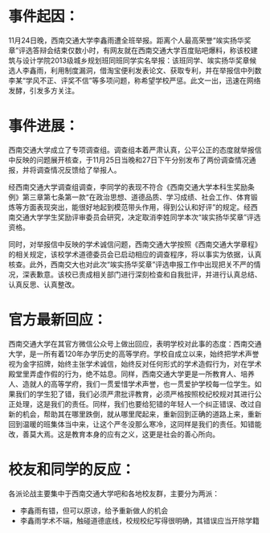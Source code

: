 
# 事件起因：


11月24日晚，西南交通大学李鑫雨遭全班举报。距离个人最高荣誉“竢实扬华奖章”评选答辩会结束仅数小时，有网友就在西南交通大学百度贴吧爆料，称该校建筑与设计学院2013级城乡规划班同班同学实名举报：该班同学、竢实扬华奖章候选人李鑫雨，利用制度漏洞，借淘宝便利发表论文、获取专利，并在举报信中列数李某“学风不正、评奖不信”等多项问题，称希望学校严惩。此文一出，迅速在网络发酵，引发多方关注。


# 事件进展：


西南交通大学成立了专项调查组。调查组本着严肃认真，公平公正的态度就举报信中反映的问题展开核查，于11月25日当晚和27日下午分别发布了两份调查情况通报，并将调查情况反馈给了举报人。

经西南交通大学调查组调查，李同学的表现不符合《西南交通大学本科生奖励条例》第三章第七条第一款“在政治思想、道德品质、学习成绩、社会工作、体育锻炼等方面表现突出，能很好地起到模范带头作用，得到公认和好评”的规定。经西南交通大学学生奖励评审委员会研究，决定取消李姓同学本次“竢实扬华奖章”评选资格。

同时，对举报信中反映的学术诚信问题，西南交通大学按照《西南交通大学章程》的相关规定，该校学术道德委员会已启动相应的调查程序，将以事实为依据，认真核查。此外，西南交大也对此次“竢实扬华奖章”评选申报工作中出现把关不严的情况，深表歉意。该校已责成相关部门进行深刻检查和自我批评，并进行认真总结、认真反思、认真整改。


# 官方最新回应：


西南交通大学在其官方微信公众号上做出回应，表明学校对此事的态度：西南交通大学，是一所有着120年办学历史的高等学府。学校自成立以来，始终把学术声誉视为金字招牌，始终主张学术诚信，始终反对任何形式的学术造假行为，对在学术殿堂里弄虚作假的行为，绝不姑息。同样，西南交通大学更是一所教育人、培养人、造就人的高等学府，我们一贯爱惜学术声誉，也一贯爱护学校每一位学生。如果我们的学生犯了错，我们必须严肃批评教育，必须严格按照校纪校规对其进行公正处理，这是我们的责任。同样，我们也要给犯错的年轻人一个纠正错误、改过自新的机会，帮助其在哪里跌倒，就从哪里爬起来，重新回到正确的道路上来，重新回到温暖的班集体当中来，让这个严冬没那么寒冷，这同样是我们的责任。知错能改，善莫大焉。这是教育本身的应有之义，这更是社会的善心所向。


# 校友和同学的反应：


各派论战主要集中于西南交通大学吧和各地校友群，主要分为两派：

* 李鑫雨有错，但可以原谅，给予重新做人的机会
* 李鑫雨学术不端，触碰道德底线，校规校纪写得很明确，其错误应当开除学籍